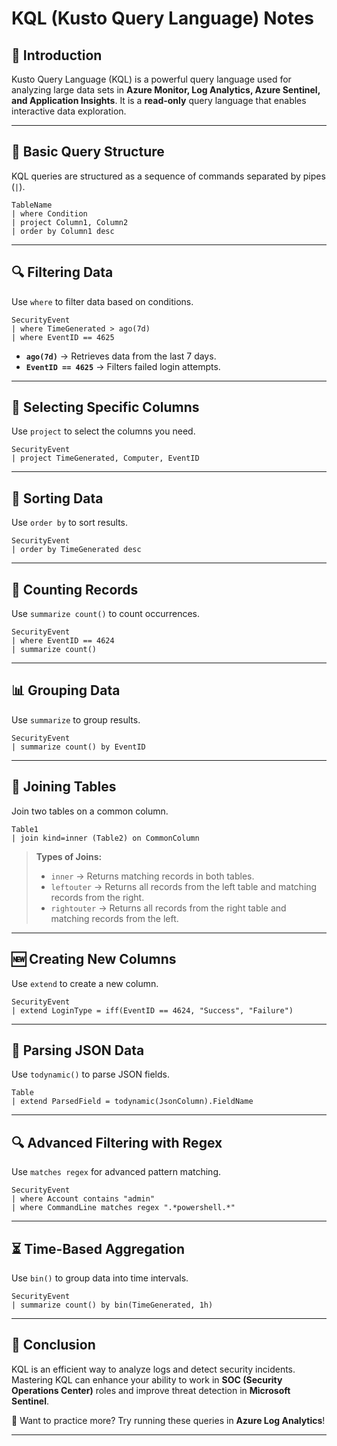 # KQL (Kusto Query Language) Notes

## 📌 Introduction
Kusto Query Language (KQL) is a powerful query language used for analyzing large data sets in **Azure Monitor, Log Analytics, Azure Sentinel, and Application Insights**. It is a **read-only** query language that enables interactive data exploration.

---

## 🔹 Basic Query Structure
KQL queries are structured as a sequence of commands separated by pipes (`|`).

```kql
TableName
| where Condition
| project Column1, Column2
| order by Column1 desc
```

---

## 🔍 Filtering Data
Use `where` to filter data based on conditions.

```kql
SecurityEvent
| where TimeGenerated > ago(7d)
| where EventID == 4625
```
- **`ago(7d)`** → Retrieves data from the last 7 days.
- **`EventID == 4625`** → Filters failed login attempts.

---

## 📑 Selecting Specific Columns
Use `project` to select the columns you need.

```kql
SecurityEvent
| project TimeGenerated, Computer, EventID
```

---

## 🔄 Sorting Data
Use `order by` to sort results.

```kql
SecurityEvent
| order by TimeGenerated desc
```

---

## 🔢 Counting Records
Use `summarize count()` to count occurrences.

```kql
SecurityEvent
| where EventID == 4624
| summarize count()
```

---

## 📊 Grouping Data
Use `summarize` to group results.

```kql
SecurityEvent
| summarize count() by EventID
```

---

## 🔗 Joining Tables
Join two tables on a common column.

```kql
Table1
| join kind=inner (Table2) on CommonColumn
```

> **Types of Joins:**
> - `inner` → Returns matching records in both tables.
> - `leftouter` → Returns all records from the left table and matching records from the right.
> - `rightouter` → Returns all records from the right table and matching records from the left.

---

## 🆕 Creating New Columns
Use `extend` to create a new column.

```kql
SecurityEvent
| extend LoginType = iff(EventID == 4624, "Success", "Failure")
```

---

## 📌 Parsing JSON Data
Use `todynamic()` to parse JSON fields.

```kql
Table
| extend ParsedField = todynamic(JsonColumn).FieldName
```

---

## 🔍 Advanced Filtering with Regex
Use `matches regex` for advanced pattern matching.

```kql
SecurityEvent
| where Account contains "admin"
| where CommandLine matches regex ".*powershell.*"
```

---

## ⏳ Time-Based Aggregation
Use `bin()` to group data into time intervals.

```kql
SecurityEvent
| summarize count() by bin(TimeGenerated, 1h)
```

---

## 🎯 Conclusion
KQL is an efficient way to analyze logs and detect security incidents. Mastering KQL can enhance your ability to work in **SOC (Security Operations Center)** roles and improve threat detection in **Microsoft Sentinel**.

🚀 Want to practice more? Try running these queries in **Azure Log Analytics**!

---

